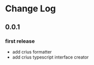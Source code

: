 # Change Log


## 0.0.1

### first release

- add crius formatter
- add crius typescript interface creator
